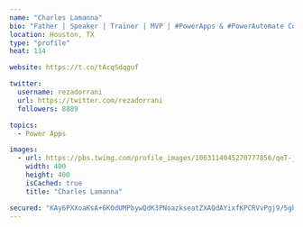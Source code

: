 ```yaml
---
name: "Charles Lamanna"
bio: "Father | Speaker | Trainer | MVP | #PowerApps & #PowerAutomate Community Super User | YouTuber Right-pointing triangle http://youtube.com/c/rezadorrani | Learn - Share - Clockwise rightwards and leftwards open circle arrows"
location: Houston, TX
type: "profile"
heat: 114

website: https://t.co/tAcqSdqguf

twitter:
  username: rezadorrani
  url: https://twitter.com/rezadorrani
  followers: 8889

topics:
  - Power Apps

images:
  - url: https://pbs.twimg.com/profile_images/1063114045270777856/qeT-jpWr_400x400.jpg
    width: 400
    height: 400
    isCached: true
    title: "Charles Lamanna"

secured: "KAy6PXXoaKsA+6KOdUMPbywQdK3PNoazkseatZXAQdAYixfKPCRVvPgj9/5gh2RiFa35F7ATzMDJmwj7NXDXo1DXD715vCtgJQqsthtT8M8Cx6w8gISkdfFsMP1UOaju+hKAIobhhCU7iaz1Oy/duS7sKb2dfHKJyoAfMtTpA5ZuZKHO/Yx7wjCtLFx2BuQw5Kpg3OQhkmXQQp+XV0Fcou/6tcbdCtJ0YZsrri4gUa+LKPeV4nnYtL7y53tpPiOFv4dnbA8Q2upckz2l9EoeRd78KEhVzGatl2fMMYltYsO38ZA1nl6445B4kmPu7C/yaAJZHfDq6B+CGomnknsnTr6V+sGiLAlVO2/YV8E70KKIvOXruEvPb6d8xP7F1NuTTyPDsGTOzzY2YF9r4FUnUA3iIeUumnh7SUEsGRv+QuA=;g4MeFfBbA8sGMhs5CO3QbA=="
---
```


